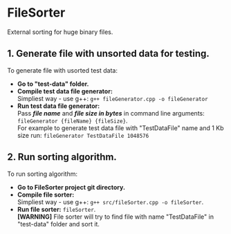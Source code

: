 # FileSorter
External sorting for huge binary files.
 
## 1. Generate file with unsorted data for testing.
To generate file with usorted test data:
  - **Go to "test-data" folder.**
  - **Compile test data file generator:** </br>
    Simpliest way - use g++: `g++ fileGenerator.cpp -o fileGenerator`
  - **Run test data file generator:**</br> 
    Pass ***file name*** and ***file size in bytes*** in command line arguments: `fileGenerator {fileName} {fileSize}`. </br>
    For example to generate test data file with "TestDataFile" name and 1 Kb size run: `fileGenerator TestDataFile 1048576`
  
## 2. Run sorting algorithm.
To run sorting algorithm: </br>
  - **Go to FileSorter project git directory.** 
  - **Compile file sorter:** </br>
    Simpliest way - use g++: `g++ src/fileSorter.cpp -o fileSorter`.
  - **Run file sorter:** `fileSorter`. </br>
    **[WARNING]** File sorter will try to find file with name "TestDataFile" in "test-data" folder and sort it.
